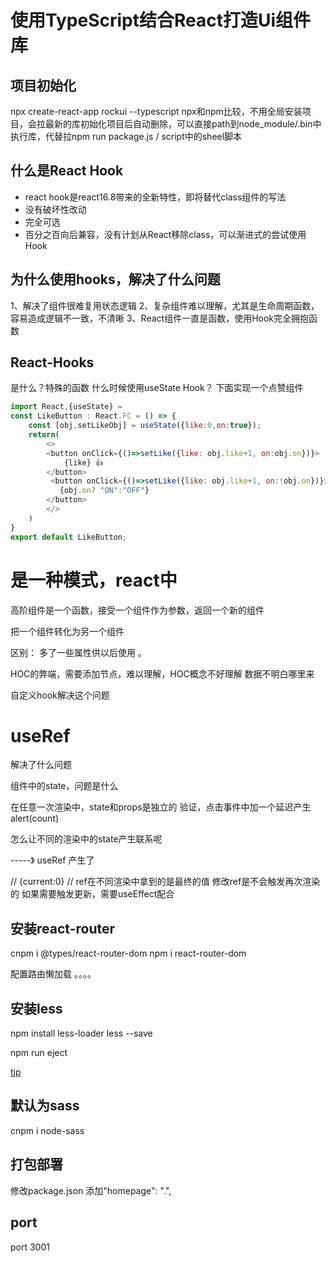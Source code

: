 
# 使用TypeScript结合React打造Ui组件库

## 项目初始化
npx create-react-app rockui --typescript
npx和npm比较，不用全局安装项目，会拉最新的库初始化项目后自动删除，可以直接path到node_module/.bin中执行库，代替拉npm run package.js / script中的sheel脚本

## 什么是React Hook
- react hook是react16.8带来的全新特性，即将替代class组件的写法
- 没有破坏性改动
- 完全可选
- 百分之百向后兼容，没有计划从React移除class，可以渐进式的尝试使用Hook

## 为什么使用hooks，解决了什么问题
1、解决了组件很难复用状态逻辑
2、复杂组件难以理解，尤其是生命周期函数，容易造成逻辑不一致，不清晰
3、React组件一直是函数，使用Hook完全拥抱函数

## React-Hooks
是什么？特殊的函数
什么时候使用useState Hook？
下面实现一个点赞组件
```js
import React,{useState} = 
const LikeButton : React.FC = () => {
    const [obj,setLikeObj] = useState({like:0,on:true});
    return(
        <>
        <button onClick={()=>setLike({like: obj.like+1, on:obj.on})}>
            {like} 👍
        </button>
         <button onClick={()=>setLike({like: obj.like+1, on:!obj.on})}>
           {obj.on? "ON":"OFF"}
        </button>
        </>
    ) 
}
export default LikeButton;
```


<!-- 随机获取网络请求 -->
<!-- https://dog.ceo/api/breeds/image/random -->


# 是一种模式，react中
高阶组件是一个函数，接受一个组件作为参数，返回一个新的组件

把一个组件转化为另一个组件

区别： 多了一些属性供以后使用 。

HOC的弊端，需要添加节点，难以理解，HOC概念不好理解
数据不明白哪里来


自定义hook解决这个问题


# useRef
解决了什么问题

组件中的state，问题是什么

在任意一次渲染中，state和props是独立的
验证，点击事件中加一个延迟产生alert(count)

怎么让不同的渲染中的state产生联系呢

-----》 useRef 产生了

// {current:0}
// ref在不同渲染中拿到的是最终的值
修改ref是不会触发再次渲染的
如果需要触发更新，需要useEffect配合


## 安装react-router

cnpm i @types/react-router-dom
npm i react-router-dom

配置路由懒加载
。。。。

## 安装less
npm install less-loader less --save

npm run eject

[tip](https://www.jianshu.com/p/d5dd8b108461)


## 默认为sass
 cnpm i  node-sass


## 打包部署
修改package.json
添加"homepage": ".",

## port
port 3001
